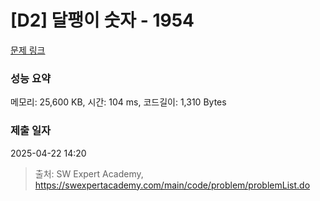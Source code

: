 # [D2] 달팽이 숫자 - 1954 

[문제 링크](https://swexpertacademy.com/main/code/problem/problemDetail.do?contestProbId=AV5PobmqAPoDFAUq) 

### 성능 요약

메모리: 25,600 KB, 시간: 104 ms, 코드길이: 1,310 Bytes

### 제출 일자

2025-04-22 14:20



> 출처: SW Expert Academy, https://swexpertacademy.com/main/code/problem/problemList.do